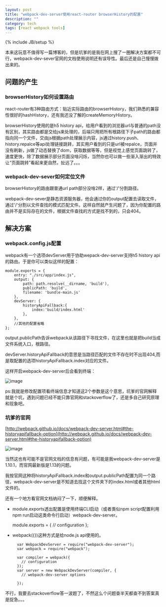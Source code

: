 ```yaml
---
layout: post
title: "webpack-dev-server使用react-router browserHistory的配置"
description: ""
category: tech
tags: [react webpack tools]
---
```

{% include JB/setup %}

本来这玩意不值得写一篇博客的，但是坑爹的是我在网上搜了一圈解决方案都不可行，webpack-dev-sever官网的文档使用说明还有误导性。最后还是自己慢慢拨出来的。

## 问题的产生

###  browserHistory如何设置路由

react-router有3种路由方式：贴近实际路由的browserHistory，我们熟悉的兼容性很好的hashHistory，还有我还没了解的createMemoryHistory。

browserHistory使用的是h5 history api，给用户看到的浏览器url与普通的path没有区别，其实路由都是交给js来处理的，后端只用把所有根路径下子path的路由都指向同一个文件，交由js根据path处理展示内容，js通过history.push、history.repalce等api处理链接跳转，其实用户看到的只是url被repalce，页面并没有刷新，js做了动态替换了dom，获取数据等等，但是视觉上感觉页面跳转了，速度更快，除了数据展示部分页面没啥闪烁，当然你也可以做一些渐入渐出的特效让“页面跳转”看起来更自然，扯远了。。。


### webpack-dev-sever如何定位文件

browserHistory的路由跟普通url path部分没啥2样，通过'/'分割路径。

webpack-dev-sever是静态资源服务器，他会通过你的output配置去读取文件，通过'/'分割以文件查找的模式匹配文件。这样自然就产生问题了，因为你配置的路由并不是实际存在的文件，根据文件查找的方式是找不到的，只会404。

## 解决方案

### webpack.config.js配置

webpack有一个选项devServer用于协助wepack-dev-server支持h5 history api的路由。于是你可以类似这样的配置：

	module.exports = {
	    entry: "./src/app/index.js",
	    output: {
	        path: path.resolve(__dirname, 'build'),
	        publicPath: 'build',
	        filename: 'bundle-main.js'
	    },
	    devServer: {
	        historyApiFallback:{
	            index:'build/index.html'
	        },
	    },
	    //其他的配置省略
	};

output.publicPath告诉webpack从该路径下寻找文件，在这里也就是把build当成文件系统入口，根路径。

devServer.historyApiFallback的意思是当路径匹配的文件不存在时不出现404,而是取配置的选项historyApiFallback.index对应的文件。

这样开启webpack-dev-server后会看到终端：

![image](https://echizen.github.io/assets/blog-img/20160705.png)

ps:我就是修改配置项看终端信息才知道这2个参数是这个意思，坑爹的官网解释就是个坑，遇到问题已经不能只靠官网和stackoverflow了，还是多自己研究原理和现象吧。

### 坑爹的官网

[http://webpack.github.io/docs/webpack-dev-server.html#the-historyapifallback-option](http://webpack.github.io/docs/webpack-dev-server.html#the-historyapifallback-option)

![image](https://echizen.github.io/assets/blog-img/QQ20160705-0@2x.png)

当然这也有可能不是官网文档的信息有问题，有可能是我webpack-dev-server是1.10.1，而官网最新版是1.13的问题。

我按官网这种将historyApiFallback.index和output.publicPath配置为同一个路径，webpack-dev-server是不知道去找这个文件夹下的index.html或者其他html文件的。


还有一个地方看官网文档纳闷了一下，顺便解释。

- module.exports透出配置是使用终端CLI启动（或者类似npm script配置利用npm run启动这类命令行启动）webpack-dev-server。

	module.exports = {
	    // configuration
	};
	
- webpack({})这种方式是给node.js api使用的。


		var WebpackDevServer = require("webpack-dev-server");
		var webpack = require("webpack");
		
		var compiler = webpack({
		  // configuration
		});
		var server = new WebpackDevServer(compiler, {
		  // webpack-dev-server options
		
		});
		
不行，我要去stackoverflow答一波题了，不然这么个问题查半天都查不到答案真是捉急。。。